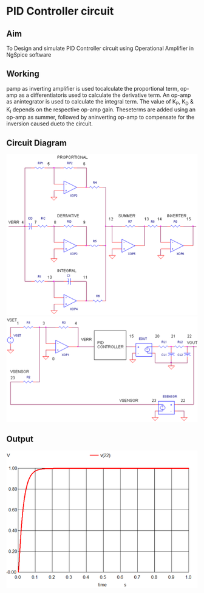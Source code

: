 # PID Controller circuit

## Aim
To Design and simulate PID Controller circuit using Operational Amplifier in NgSpice software

## Working
pamp  as  inverting  amplifier  is  used  tocalculate  the  proportional  term,  op-amp  as  a  differentiatoris  used  to  calculate  the  derivative  term.  An  op-amp  as  anintegrator is used to calculate the integral term. The value of K<sub>P</sub>, K<sub>D</sub> & K<sub>I</sub> depends on the respective op-amp gain. Theseterms are added using an op-amp as summer, followed by aninverting op-amp to compensate for the inversion caused dueto the circuit.

## Circuit Diagram
<img src = "Images/PID_circuit.png">
<img src = "Images/pid_full.png">

## Output
<img src = "Images/pid_op.png">
